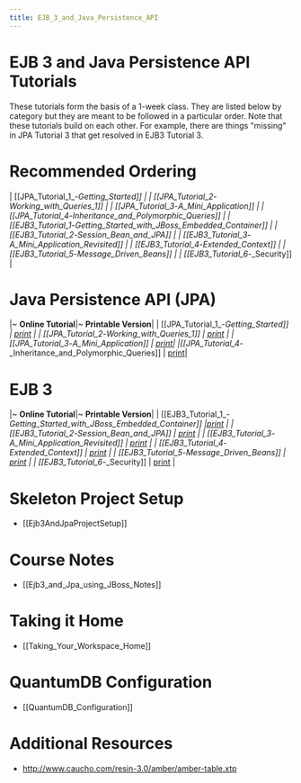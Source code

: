 ```yaml
---
title: EJB_3_and_Java_Persistence_API
---
```

# EJB 3 and Java Persistence API Tutorials

These tutorials form the basis of a 1-week class. They are listed below by category but they are meant to be followed in a particular order. Note that these tutorials build on each other. For example, there are things "missing" in JPA Tutorial 3 that get resolved in EJB3 Tutorial 3.

# Recommended Ordering
| [[JPA_Tutorial_1_-_Getting_Started]] |
| [[JPA_Tutorial_2_-_Working_with_Queries_1]] |
| [[JPA_Tutorial_3_-_A_Mini_Application]]  |
| [[JPA_Tutorial_4_-_Inheritance_and_Polymorphic_Queries]] |
| [[EJB3_Tutorial_1_-_Getting_Started_with_JBoss_Embedded_Container]] |
| [[EJB3_Tutorial_2_-_Session_Bean_and_JPA]] |
| [[EJB3_Tutorial_3_-_A_Mini_Application_Revisited]] |
| [[EJB3_Tutorial_4_-_Extended_Context]] |
| [[EJB3_Tutorial_5_-_Message_Driven_Beans]] |
| [[EJB3_Tutorial_6_-_Security]] |

# Java Persistence API (JPA)

|~ **Online Tutorial**|~ **Printable Version**|
| [[JPA_Tutorial_1_-_Getting_Started]] | [print](http://schuchert.wikispaces.com/JPA%20Tutorial%201%20-%20Getting%20Started?f=print) |
| [[JPA_Tutorial_2_-_Working_with_Queries_1]] | [print](http://schuchert.wikispaces.com/JPA+Tutorial+2+-+Working+with+Queries+1?f=print) |
| [[JPA_Tutorial_3_-_A_Mini_Application]] | [print](http://schuchert.wikispaces.com/Jpa+Tutorial+3+-+A+Mini+Application+Printable?f=print)|
|[[JPA_Tutorial_4_-_Inheritance_and_Polymorphic_Queries]] | [print](http://schuchert.wikispaces.com/JPA+Tutorial+4+-+Inheritance+and+Polymorphic+Queries?f=print)|

# EJB 3

|~ **Online Tutorial**|~ **Printable Version**|
| [[EJB3_Tutorial_1_-_Getting_Started_with_JBoss_Embedded_Container]] |[print](http://schuchert.wikispaces.com/Ejb3+Tutorial+1+-+Printable?f=print) |
| [[EJB3_Tutorial_2_-_Session_Bean_and_JPA]] | [print](http://schuchert.wikispaces.com/Ejb+3+Tutorial+2+-+Printable?f=print) |
| [[EJB3_Tutorial_3_-_A_Mini_Application_Revisited]] | [print](http://schuchert.wikispaces.com/Ejb3Tutorial3+-+A+Mini+Aplication+Revisited+Printable?f=print) |
| [[EJB3_Tutorial_4_-_Extended_Context]] | [print](http://schuchert.wikispaces.com/EJB3+Tutorial+4+-+Extended+Context?f=print) |
| [[EJB3_Tutorial_5_-_Message_Driven_Beans]] | [print](http://schuchert.wikispaces.com/EJB3+Tutorial+5+-+Message+Driven+Beans?f=print) |
| [[EJB3_Tutorial_6_-_Security]] | [print](http://schuchert.wikispaces.com/EJB3+Tutorial+6+-+Security?f=print) |

# Skeleton Project Setup
* [[Ejb3AndJpaProjectSetup]]

# Course Notes
* [[Ejb3_and_Jpa_using_JBoss_Notes]]

# Taking it Home
* [[Taking_Your_Workspace_Home]]

# QuantumDB Configuration
* [[QuantumDB_Configuration]]

# Additional Resources
* <http://www.caucho.com/resin-3.0/amber/amber-table.xtp>
